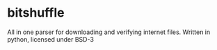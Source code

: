 # bitshuffle
All in one parser for downloading and verifying internet files.
Written in python, licensed under BSD-3
